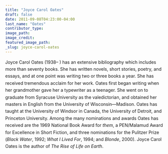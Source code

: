 ```yaml
---
title: "Joyce Carol Oates"
draft: false
date: 2011-09-08T04:23:00-04:00
last_name: "Oates"
contributor_type:
image_path:
image_credit:
featured_image_path:
_slug: joyce-carol-oates
---
```


<span style="line-height:1.6">Joyce Carol Oates (1938– ) has an extensive bibliography which includes more than seventy books. She has written novels, short stories, poetry, and essays, and at one point was writing two or three books a year. She has received tremendous acclaim for her work. Oates first began writing when her grandmother gave her a typewriter as a teenager. She went on to graduate from Syracuse University as the valedictorian, and obtained her masters in English from the University of Wisconsin—Madison. Oates has taught at the University of Windsor in Canada, the University of Detroit, and Princeton University. Among the many nominations and awards Oates has received are the 1969 National Book Award for _them_, a PEN/Malamud Award for Excellence in Short Fiction, and three nominations for the Pulitzer Prize (_Black Water_, 1992; _What I Lived For_, 1994; and _Blonde_, 2000).</span> <span style="line-height:1.6">Joyce Carol Oates is the author of _The Rise of Life on Earth_.</span>

